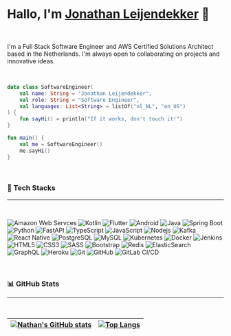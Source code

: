 # Hallo, I'm [Jonathan Leijendekker](https://linkedin.com/in/jonathan-leijendekker) 👋

<br />

I'm a Full Stack Software Engineer and AWS Certified Solutions Architect based in the Netherlands. I'm always open to collaborating on projects and innovative ideas.

<br />

```kotlin
data class SoftwareEngineer(
    val name: String = "Jonathan Leijendekker",
    val role: String = "Software Engineer",
    val languages: List<String> = listOf("nl_NL", "en_US")
) {
    fun sayHi() = println("If it works, don't touch it!")
}

fun main() {
    val me = SoftwareEngineer()
    me.sayHi()
}
```

<br/>

### 🔨 Tech Stacks

---

<br/>

![Amazon Web Servces](https://img.shields.io/badge/Amazon%20Web%20Services-black?style=flat&logo=amazon-aws)
![Kotlin](https://img.shields.io/badge/Kotlin-black?style=flat&logo=kotlin)
![Flutter](https://img.shields.io/badge/Flutter-black?style=flat&logo=flutter)
![Android](https://img.shields.io/badge/Android-black?style=flat&logo=android)
![Java](https://img.shields.io/badge/-Java-black?style=flat&logo=java)
![Spring Boot](https://img.shields.io/badge/-Spring%20Boot-black?style=flat&logo=springboot)
![Python](https://img.shields.io/badge/-Python-black?style=flat&logo=Python)
![FastAPI](https://img.shields.io/badge/-FastAPI-black?style=flat&logo=fastapi)
![TypeScript](https://img.shields.io/badge/-TypeScript-black?style=flat&logo=typescript)
![JavaScript](https://img.shields.io/badge/-JavaScript-black?style=flat&logo=javascript)
![Nodejs](https://img.shields.io/badge/-Nodejs-black?style=flat&logo=Node.js)
![Kafka](https://img.shields.io/badge/Kafka-black?style=flat&logo=apache-kafka)
![React Native](https://img.shields.io/badge/React%20Native-black?style=flat&logo=react)
![PostgreSQL](https://img.shields.io/badge/-PostgreSQL-black?style=flat&logo=postgresql)
![MySQL](https://img.shields.io/badge/-MySQL-black?style=flat&logo=mysql)
![Kubernetes](https://img.shields.io/badge/Kubernetes-black?style=flat&logo=kubernetes)
![Docker](https://img.shields.io/badge/-Docker-black?style=flat&logo=docker)
![Jenkins](https://img.shields.io/badge/Jenkins-black?style=flat&logo=jenkins)
![HTML5](https://img.shields.io/badge/-HTML5-black?style=flat&logo=html5&logoColor=white)
![CSS3](https://img.shields.io/badge/-CSS3-black?style=flat&logo=css3)
![SASS](https://img.shields.io/badge/-SASS-black?style=flat&logo=sass)
![Bootstrap](https://img.shields.io/badge/-Bootstrap-black?style=flat&logo=bootstrap)
![Redis](https://img.shields.io/badge/-Redis-black?style=flat&logo=Redis)
![ElasticSearch](https://img.shields.io/badge/-ElasticSearch-black?style=flat&logo=elasticsearch)
![GraphQL](https://img.shields.io/badge/-GraphQL-black?style=flat&logo=graphql)
![Heroku](https://img.shields.io/badge/-Heroku-black?style=flat&logo=heroku)
![Git](https://img.shields.io/badge/-Git-black?style=flat&logo=git)
![GitHub](https://img.shields.io/badge/-GitHub-black?style=flat&logo=github)
![GitLab CI/CD](https://img.shields.io/badge/-GitLab%20CI%2fCD-black?style=flat&logo=gitlab)

<br/>

### 📊 GitHub Stats

---

<br/>

| [![Nathan's GitHub stats](https://github-readme-stats.vercel.app/api?username=leijendary&theme=tokyonight&layout=compact&show_icons=true&hide_border=true&bg_color=00000000)](https://github.com/leijendary/github-readme-stats) | [![Top Langs](https://github-readme-stats.vercel.app/api/top-langs/?username=leijendary&layout=compact&theme=tokyonight&hide_border=true&bg_color=00000000)](https://github.com/leijendary/github-readme-stats) |
| - | - |


